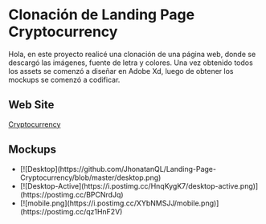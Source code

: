# Clonación de Landing Page Cryptocurrency 
<p>Hola, en este proyecto realicé una clonación de una página web, donde se descargó las imágenes, fuente de letra y colores. Una vez obtenido todos los assets se comenzó a diseñar en Adobe Xd, luego de obtener los mockups se comenzó a codificar.</p>
<h2>Web Site</h2>
<a href="https://jhonatanql.github.io/Landing-Page-Cryptocurrency/">Cryptocurrency</a>
<h2>Mockups</h2>
<ul>
<li> [![Desktop](https://github.com/JhonatanQL/Landing-Page-Cryptocurrency/blob/master/desktop.png) </li>
<li> [![Desktop-Active](https://i.postimg.cc/HnqKygK7/desktop-active.png)](https://postimg.cc/BPCNrdJq) </li>
<li> [![mobile.png](https://i.postimg.cc/XYbNMSJJ/mobile.png)](https://postimg.cc/qz1HnF2V) </li>
</ul>

